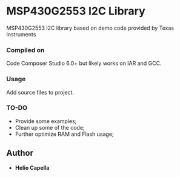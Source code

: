 # MSP430G2553 I2C Library

MSP430G2553 I2C library based on demo code provided by Texas Instruments

### Compiled on

Code Composer Studio 6.0+ but likely works on IAR and GCC.

### Usage

Add source files to project.

### TO-DO

* Provide some examples;
* Clean up some of the code;
* Further optimize RAM and Flash usage;

## Author

* **Helio Capella**